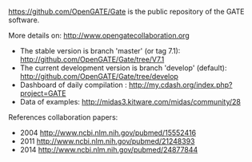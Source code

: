 

https://github.com/OpenGATE/Gate is the public repository of the GATE software. 

More details on: http://www.opengatecollaboration.org

* The stable version is branch 'master' (or tag 7.1): http://github.com/OpenGATE/Gate/tree/V7.1
* The current development version is branch 'develop' (default): http://github.com/OpenGATE/Gate/tree/develop
* Dashboard of daily compilation : http://my.cdash.org/index.php?project=GATE
* Data of examples: http://midas3.kitware.com/midas/community/28

References collaboration papers:

* 2004 http://www.ncbi.nlm.nih.gov/pubmed/15552416
* 2011 http://www.ncbi.nlm.nih.gov/pubmed/21248393
* 2014 http://www.ncbi.nlm.nih.gov/pubmed/24877844

